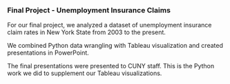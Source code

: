 ### Final Project - Unemployment Insurance Claims

For our final project, we analyzed a dataset of unemployment insurance claim rates in New York State from 2003 to the present.

We combined Python data wrangling with Tableau visualization and created presentations in PowerPoint.

The final presentations were presented to CUNY staff. This is the Python work we did to supplement our Tableau visualizations.

